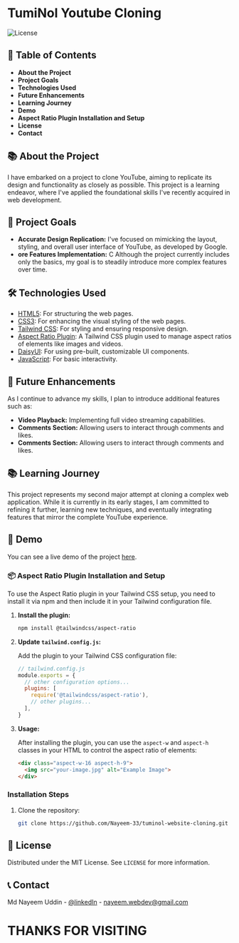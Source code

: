 # TumiNol Youtube Cloning

![License](https://img.shields.io/badge/license-MIT-blue.svg) 

## 📖 Table of Contents

- **About the Project**
- **Project Goals**
- **Technologies Used**
- **Future Enhancements**
- **Learning Journey**
- **Demo**
- **Aspect Ratio Plugin Installation and Setup**
- **License**
- **Contact**

## 📚 About the Project

I have embarked on a project to clone YouTube, aiming to replicate its design and functionality as closely as possible. This project is a learning endeavor, where I've applied the foundational skills I've recently acquired in web development.

## 🎯 Project Goals

- <strong>Accurate Design Replication:</strong> I've focused on mimicking the layout, styling, and overall user interface of YouTube, as developed by Google.
- <strong>ore Features Implementation:</strong> C Although the project currently includes only the basics, my goal is to steadily introduce more complex features over time.

## 🛠️ Technologies Used

- [HTML5](https://www.w3schools.com/html/): For structuring the web pages.
- [CSS3](https://www.w3schools.com/css/): For enhancing the visual styling of the web pages.
- [Tailwind CSS](https://tailwindcss.com/): For styling and ensuring responsive design.
- [Aspect Ratio Plugin](https://github.com/tailwindlabs/tailwindcss-aspect-ratio): A Tailwind CSS plugin used to manage aspect ratios of elements like images and videos.
- [DaisyUI](https://daisyui.com/): For using pre-built, customizable UI components.
- [JavaScript](https://www.w3schools.com/js/): For basic interactivity.

## 🚀 Future Enhancements

As I continue to advance my skills, I plan to introduce additional features such as:

- <strong>Video Playback:</strong> Implementing full video streaming capabilities.
- <strong>Comments Section:</strong> Allowing users to interact through comments and likes.
- <strong>Comments Section:</strong> Allowing users to interact through comments and likes.

## 📚 Learning Journey
This project represents my second major attempt at cloning a complex web application. While it is currently in its early stages, I am committed to refining it further, learning new techniques, and eventually integrating features that mirror the complete YouTube experience.

## 🎥 Demo

You can see a live demo of the project [here](https://nayeem-33.github.io/tuminol-website-cloning/).

### 📦 Aspect Ratio Plugin Installation and Setup

To use the Aspect Ratio plugin in your Tailwind CSS setup, you need to install it via npm and then include it in your Tailwind configuration file.

1. **Install the plugin:**

   ```bash
   npm install @tailwindcss/aspect-ratio
   ```

2. **Update `tailwind.config.js`:**

   Add the plugin to your Tailwind CSS configuration file:

   ```javascript
   // tailwind.config.js
   module.exports = {
     // other configuration options...
     plugins: [
       require('@tailwindcss/aspect-ratio'),
       // other plugins...
     ],
   }
   ```

3. **Usage:**

   After installing the plugin, you can use the `aspect-w` and `aspect-h` classes in your HTML to control the aspect ratio of elements:

   ```html
   <div class="aspect-w-16 aspect-h-9">
     <img src="your-image.jpg" alt="Example Image">
   </div>
   ```

### Installation Steps

1. Clone the repository:
   ```bash
   git clone https://github.com/Nayeem-33/tuminol-website-cloning.git
   ```

## 📝 License

Distributed under the MIT License. See `LICENSE` for more information.

## 📞 Contact

Md Nayeem Uddin - [@linkedIn](https://www.linkedin.com/in/nayeem33/) - nayeem.webdev@gmail.com

# THANKS FOR VISITING